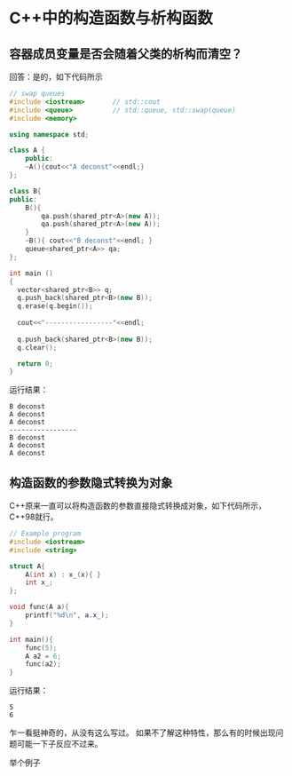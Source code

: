 # C++中的构造函数与析构函数

## 容器成员变量是否会随着父类的析构而清空？

回答：是的，如下代码所示

```cpp
// swap queues
#include <iostream>       // std::cout
#include <queue>          // std::queue, std::swap(queue)
#include <memory>

using namespace std;

class A {
    public:
    ~A(){cout<<"A deconst"<<endl;}
};

class B{
public:
    B(){
        qa.push(shared_ptr<A>(new A));
        qa.push(shared_ptr<A>(new A));
    }
    ~B(){ cout<<"B deconst"<<endl; }
    queue<shared_ptr<A>> qa;
};

int main ()
{
  vector<shared_ptr<B>> q;
  q.push_back(shared_ptr<B>(new B));
  q.erase(q.begin());
  
  cout<<"-----------------"<<endl;
  
  q.push_back(shared_ptr<B>(new B));
  q.clear();

  return 0;
}
```

运行结果：

```
B deconst
A deconst
A deconst
-----------------
B deconst
A deconst
A deconst
```

## 构造函数的参数隐式转换为对象

C++原来一直可以将构造函数的参数直接隐式转换成对象，如下代码所示，C++98就行。

```cpp
// Example program
#include <iostream>
#include <string>

struct A{
    A(int x) : x_(x){ }
    int x_;
};

void func(A a){
    printf("%d\n", a.x_);
}

int main(){
    func(5);
    A a2 = 6;
    func(a2);
}

```

运行结果：

```
5
6
```

乍一看挺神奇的，从没有这么写过。
如果不了解这种特性，那么有的时候出现问题可能一下子反应不过来。

举个例子
